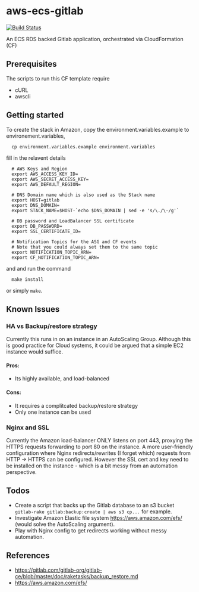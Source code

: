 # aws-ecs-gitlab
[![Build Status](https://travis-ci.org/dcrbsltd/aws-ecs-gitlab.svg?branch=master)](https://travis-ci.org/dcrbsltd/aws-ecs-gitlab)

An ECS RDS backed Gitlab application, orchestrated via CloudFormation (CF)

## Prerequisites
The scripts to run this CF template require

  * cURL
  * awscli

## Getting started
To create the stack in Amazon, copy the environment.variables.example to environement.variables, 

```
  cp environment.variables.example environment.variables
```

fill in the relavent details 
```
  # AWS Keys and Region
  export AWS_ACCESS_KEY_ID=
  export AWS_SECRET_ACCESS_KEY=
  export AWS_DEFAULT_REGION=

  # DNS Domain name which is also used as the Stack name
  export HOST=gitlab
  export DNS_DOMAIN=
  export STACK_NAME=$HOST-`echo $DNS_DOMAIN | sed -e 's/\./\-/g'`

  # DB password and LoadBalancer SSL certificate
  export DB_PASSWORD=
  export SSL_CERTIFICATE_ID=

  # Notification Topics for the ASG and CF events
  # Note that you could always set them to the same topic
  export NOTIFICATION_TOPIC_ARN=
  export CF_NOTIFICATION_TOPIC_ARN=
```
and and run the command
```
  make install
```
or simply ```make```.

## Known Issues

### HA vs Backup/restore strategy
Currently this runs in on an instance in an AutoScaling Group. Although this is good practice for Cloud systems, it could be argued that a simple EC2 instance would suffice.

#### Pros:
* Its highly available, and load-balanced

#### Cons:
* It requires a complitcated backup/restore strategy
* Only one instance can be used

### Nginx and SSL
Currently the Amazon load-balancer ONLY listens on port 443, proxying the HTTPS requests forwarding to port 80 on the instance. A more user-friendly configuration where Nginx redirects/rewrites (I forget which) requests from HTTP -> HTTPS can be configured. However the SSL cert and key need to be installed on the instance - which is a bit messy from an automation perspective.

## Todos
* Create a script that backs up the Gitlab database to an s3 bucket ```gitlab-rake gitlab:backup:create | aws s3 cp...``` for example.
* Investigate Amazon Elastic file system https://aws.amazon.com/efs/ (would solve the AutoScaling argument).
* Play with Nginx config to get redirects working without messy automation.

## References
* https://gitlab.com/gitlab-org/gitlab-ce/blob/master/doc/raketasks/backup_restore.md
* https://aws.amazon.com/efs/